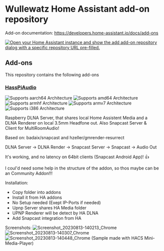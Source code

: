# Wullewatz Home Assistant add-on repository

Add-on documentation: <https://developers.home-assistant.io/docs/add-ons>

[![Open your Home Assistant instance and show the add add-on repository dialog with a specific repository URL pre-filled.](https://my.home-assistant.io/badges/supervisor_add_addon_repository.svg)](https://my.home-assistant.io/redirect/supervisor_add_addon_repository/?repository_url=https%3A%2F%2Fgithub.com%2Fthechickenmoo%2Fha-audio-cast)

## Add-ons

This repository contains the following add-ons

### [HassPiAudio](https://github.com/wullewatz/home-assistant-addons/tree/main/haspiaudio)

![Supports aarch64 Architecture][aarch64-shield]
![Supports amd64 Architecture][amd64-shield]
![Supports armhf Architecture][armhf-shield]
![Supports armv7 Architecture][armv7-shield]
![Supports i386 Architecture][i386-shield]

Raspberry DLNA Server, that shares local Home Assistent Media and a DLNA Renderer on local 3.5mm Headfone out. Also Snapcast Server & Client for MultiRoomAudio!

Based on: badaix/snapcast and hzeller/gmrender-resurrect

DLNA Server -> DLNA Render -> Snapcast Server -> Snapcast -> Audio Out

It's working, and no latency on 64bit clients (Snapcast Android App)! 👍
<!--

Notes to developers after forking or using the github template feature:
- While developing comment out the 'image' key from 'example/config.yaml' to make the supervisor build the addon
  - Remember to put this back when pushing up your changes.
- When you merge to the 'main' branch of your repository a new build will be triggered.
  - Make sure you adjust the 'version' key in 'example/config.yaml' when you do that.
  - Make sure you update 'example/CHANGELOG.md' when you do that.
  - The first time this runs you might need to adjust the image configuration on github container registry to make it public
- Adjust the 'image' key in 'example/config.yaml' so it points to your username instead of 'home-assistant'.
  - This is where the build images will be published to.
- Rename the example directory.
  - The 'slug' key in 'example/config.yaml' should match the directory name.
- Adjust all keys/url's that points to 'home-assistant' to now point to your user/fork.
- Share your repository on the forums https://community.home-assistant.io/c/projects/9
- Do awesome stuff!
 -->

[aarch64-shield]: https://img.shields.io/badge/aarch64-yes-green.svg
[amd64-shield]: https://img.shields.io/badge/amd64-yes-green.svg
[armhf-shield]: https://img.shields.io/badge/armhf-yes-green.svg
[armv7-shield]: https://img.shields.io/badge/armv7-yes-green.svg
[i386-shield]: https://img.shields.io/badge/i386-yes-green.svg


I coul'd need some help in the structure of the addon, so thos maybe can be an Community Addon!!!


Installation:

- Copy folder into addons
- Install it from HA addons
- No Setup needed (Exept IP-Ports if needed)
- Upnp Server shares HA Media folder
- UPNP Renderer will be detect by HA DLNA
- Add Snapcast integration from HA

Screenshots:
![Screenshot_20230813-140213_Chrome](https://github.com/wullewatz/home-assistant-addons/assets/64665830/e3a094bb-a41c-4857-b612-f0128a446bdc)
![Screenshot_20230813-140307_Chrome](https://github.com/wullewatz/home-assistant-addons/assets/64665830/4ffb4c8c-9e08-454e-b6ae-67ffde9834f3)
![Screenshot_20230813-140448_Chrome](https://github.com/wullewatz/home-assistant-addons/assets/64665830/502d3dbc-47a4-4430-9b5f-8a2d82434fea)
(Sample made with HACS Mini-Media-Player)


